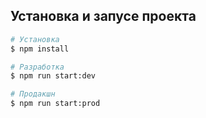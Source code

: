 ## Установка и запусе проекта

```bash
# Установка
$ npm install

# Разработка
$ npm run start:dev

# Продакшн
$ npm run start:prod
